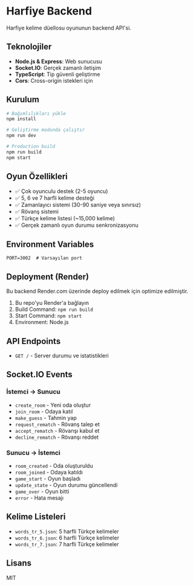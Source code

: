 # Harfiye Backend

Harfiye kelime düellosu oyununun backend API'si.

## Teknolojiler

- **Node.js & Express**: Web sunucusu
- **Socket.IO**: Gerçek zamanlı iletişim
- **TypeScript**: Tip güvenli geliştirme
- **Cors**: Cross-origin istekleri için

## Kurulum

```bash
# Bağımlılıkları yükle
npm install

# Geliştirme modunda çalıştır
npm run dev

# Production build
npm run build
npm start
```

## Oyun Özellikleri

- ✅ Çok oyunculu destek (2-5 oyuncu)
- ✅ 5, 6 ve 7 harfli kelime desteği
- ✅ Zamanlayıcı sistemi (30-90 saniye veya sınırsız)
- ✅ Rövanş sistemi
- ✅ Türkçe kelime listesi (~15,000 kelime)
- ✅ Gerçek zamanlı oyun durumu senkronizasyonu

## Environment Variables

```env
PORT=3002  # Varsayılan port
```

## Deployment (Render)

Bu backend Render.com üzerinde deploy edilmek için optimize edilmiştir.

1. Bu repo'yu Render'a bağlayın
2. Build Command: `npm run build`
3. Start Command: `npm start`
4. Environment: Node.js

## API Endpoints

- `GET /` - Server durumu ve istatistikleri

## Socket.IO Events

### İstemci → Sunucu
- `create_room` - Yeni oda oluştur
- `join_room` - Odaya katıl
- `make_guess` - Tahmin yap
- `request_rematch` - Rövanş talep et
- `accept_rematch` - Rövanşı kabul et
- `decline_rematch` - Rövanşı reddet

### Sunucu → İstemci
- `room_created` - Oda oluşturuldu
- `room_joined` - Odaya katıldı
- `game_start` - Oyun başladı
- `update_state` - Oyun durumu güncellendi
- `game_over` - Oyun bitti
- `error` - Hata mesajı

## Kelime Listeleri

- `words_tr_5.json`: 5 harfli Türkçe kelimeler
- `words_tr_6.json`: 6 harfli Türkçe kelimeler  
- `words_tr_7.json`: 7 harfli Türkçe kelimeler

## Lisans

MIT